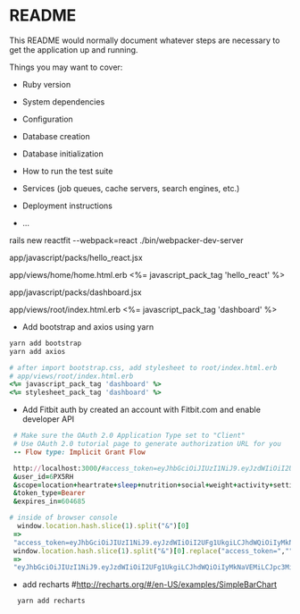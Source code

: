 # README

This README would normally document whatever steps are necessary to get the
application up and running.

Things you may want to cover:

* Ruby version

* System dependencies

* Configuration

* Database creation

* Database initialization

* How to run the test suite

* Services (job queues, cache servers, search engines, etc.)

* Deployment instructions

* ...

rails new reactfit --webpack=react
./bin/webpacker-dev-server

app/javascript/packs/hello_react.jsx

app/views/home/home.html.erb
<%= javascript_pack_tag 'hello_react' %>

app/javascript/packs/dashboard.jsx

app/views/root/index.html.erb
<%= javascript_pack_tag 'dashboard' %>

* Add bootstrap and axios using yarn
```ruby
yarn add bootstrap
yarn add axios

# after import bootstrap.css, add stylesheet to root/index.html.erb
# app/views/root/index.html.erb
<%= javascript_pack_tag 'dashboard' %>
<%= stylesheet_pack_tag 'dashboard' %>

```

* Add Fitbit auth by created an account with Fitbit.com and enable developer API
```ruby
 # Make sure the OAuth 2.0 Application Type set to "Client"
 # Use OAuth 2.0 tutorial page to generate authorization URL for you
 -- Flow type: Implicit Grant Flow

 http://localhost:3000/#access_token=eyJhbGciOiJIUzI1NiJ9.eyJzdWIiOiI2UFg1UkgiLCJhdWQiOiIyMkNaVEMiLCJpc3MiOiJGaXRiaXQiLCJ0eXAiOiJhY2Nlc3NfdG9rZW4iLCJzY29wZXMiOiJyc29jIHJhY3QgcnNldCBybG9jIHJ3ZWkgcmhyIHJudXQgcnBybyByc2xlIiwiZXhwIjoxNTI5ODUyMDU0LCJpYXQiOjE1MjkyNDczNjl9.CILT1JLxRykRfn_rr10KHKBIkMUQFO1cRJD4JljSm6Q
 &user_id=6PX5RH
 &scope=location+heartrate+sleep+nutrition+social+weight+activity+settings+profile
 &token_type=Bearer
 &expires_in=604685

# inside of browser console
  window.location.hash.slice(1).split("&")[0]
 =>
 "access_token=eyJhbGciOiJIUzI1NiJ9.eyJzdWIiOiI2UFg1UkgiLCJhdWQiOiIyMkNaVEMiLCJpc3MiOiJGaXRiaXQiLCJ0eXAiOiJhY2Nlc3NfdG9rZW4iLCJzY29wZXMiOiJyc29jIHJhY3QgcnNldCBybG9jIHJ3ZWkgcmhyIHJudXQgcnBybyByc2xlIiwiZXhwIjoxNTI5ODUyMDU0LCJpYXQiOjE1MjkyNDczNjl9.CILT1JLxRykRfn_rr10KHKBIkMUQFO1cRJD4JljSm6Q"
 window.location.hash.slice(1).split("&")[0].replace("access_token=","")
 =>
 "eyJhbGciOiJIUzI1NiJ9.eyJzdWIiOiI2UFg1UkgiLCJhdWQiOiIyMkNaVEMiLCJpc3MiOiJGaXRiaXQiLCJ0eXAiOiJhY2Nlc3NfdG9rZW4iLCJzY29wZXMiOiJyc29jIHJhY3QgcnNldCBybG9jIHJ3ZWkgcmhyIHJudXQgcnBybyByc2xlIiwiZXhwIjoxNTI5ODUyMDU0LCJpYXQiOjE1MjkyNDczNjl9.CILT1JLxRykRfn_rr10KHKBIkMUQFO1cRJD4JljSm6Q"
```

* add recharts #http://recharts.org/#/en-US/examples/SimpleBarChart
```ruby
  yarn add recharts

```